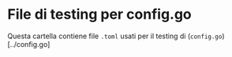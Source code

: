 # File di testing per config.go

Questa cartella contiene file `.toml` usati per il testing di (`config.go`)[../config.go]
